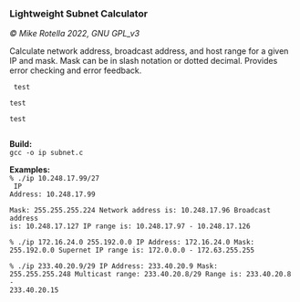 ### Lightweight Subnet Calculator
*© Mike Rotella 2022, GNU GPL_v3*

Calculate network address, broadcast address, and host
range for a given IP and mask. Mask can be in slash
notation or dotted decimal. Provides error checking and
error feedback.

<code>    test\
    test  
    test  
</code>

**Build:**<br>
<code>gcc -o ip subnet.c</code><br>

**Examples:**<br>
<code>% ./ip 10.248.17.99/27<br>
    IP Address: 10.248.17.99\
    Mask: 255.255.255.224
    Network address is: 10.248.17.96
    Broadcast address is: 10.248.17.127
    IP range is: 10.248.17.97 - 10.248.17.126
</code>

<code>% ./ip 172.16.24.0 255.192.0.0
    IP Address: 172.16.24.0
    Mask: 255.192.0.0
    Supernet IP range is: 172.0.0.0 - 172.63.255.255
</code>

<code>% ./ip 233.40.20.9/29
    IP Address: 233.40.20.9
    Mask: 255.255.255.248
    Multicast range: 233.40.20.8/29
    Range is: 233.40.20.8 - 233.40.20.15
</code>
